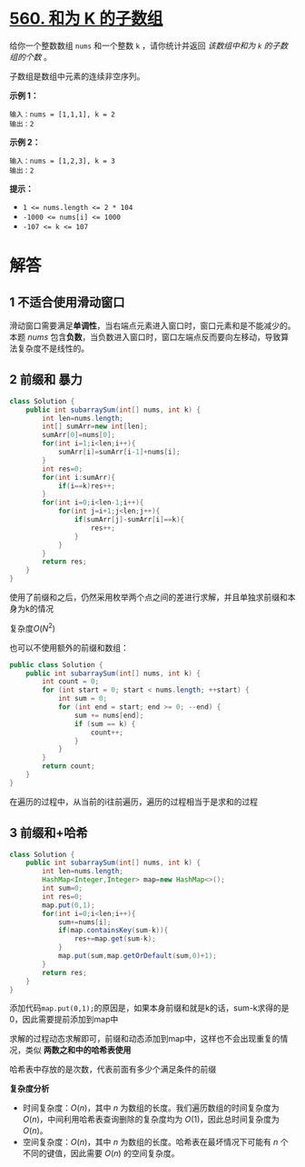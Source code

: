 # [560. 和为 K 的子数组](https://leetcode.cn/problems/subarray-sum-equals-k/)

给你一个整数数组 `nums` 和一个整数 `k` ，请你统计并返回 *该数组中和为 `k` 的子数组的个数* 。

子数组是数组中元素的连续非空序列。

 

**示例 1：**

```
输入：nums = [1,1,1], k = 2
输出：2
```

**示例 2：**

```
输入：nums = [1,2,3], k = 3
输出：2
```

 

**提示：**

- `1 <= nums.length <= 2 * 104`
- `-1000 <= nums[i] <= 1000`
- `-107 <= k <= 107`



# 解答

## 1 不适合使用滑动窗口

滑动窗口需要满足**单调性**，当右端点元素进入窗口时，窗口元素和是不能减少的。本题 *nums* 包含**负数**，当负数进入窗口时，窗口左端点反而要向左移动，导致算法复杂度不是线性的。



## 2 前缀和 暴力

```java
class Solution {
    public int subarraySum(int[] nums, int k) {
        int len=nums.length;
        int[] sumArr=new int[len];
        sumArr[0]=nums[0];
        for(int i=1;i<len;i++){
            sumArr[i]=sumArr[i-1]+nums[i];
        }
        int res=0;
        for(int i:sumArr){
            if(i==k)res++;
        }
        for(int i=0;i<len-1;i++){
            for(int j=i+1;j<len;j++){
                if(sumArr[j]-sumArr[i]==k){
                    res++;
                }
            }
        }
        return res;
    }
}
```

使用了前缀和之后，仍然采用枚举两个点之间的差进行求解，并且单独求前缀和本身为k的情况

复杂度$O(N^2)$



也可以不使用额外的前缀和数组：

```java
public class Solution {
    public int subarraySum(int[] nums, int k) {
        int count = 0;
        for (int start = 0; start < nums.length; ++start) {
            int sum = 0;
            for (int end = start; end >= 0; --end) {
                sum += nums[end];
                if (sum == k) {
                    count++;
                }
            }
        }
        return count;
    }
}

```

在遍历的过程中，从当前的i往前遍历，遍历的过程相当于是求和的过程



## 3 前缀和+哈希

```java
class Solution {
    public int subarraySum(int[] nums, int k) {
        int len=nums.length;
        HashMap<Integer,Integer> map=new HashMap<>();
        int sum=0;
        int res=0;
        map.put(0,1);
        for(int i=0;i<len;i++){
            sum+=nums[i];
            if(map.containsKey(sum-k)){
                res+=map.get(sum-k);
            }
            map.put(sum,map.getOrDefault(sum,0)+1);
        }
        return res;
    }
}
```

添加代码`map.put(0,1);`的原因是，如果本身前缀和就是k的话，sum-k求得的是0，因此需要提前添加到map中

求解的过程动态求解即可，前缀和动态添加到map中，这样也不会出现重复的情况，类似 **两数之和中的哈希表使用**

哈希表中存放的是次数，代表前面有多少个满足条件的前缀

**复杂度分析**

- 时间复杂度：*O*(*n*)，其中 *n* 为数组的长度。我们遍历数组的时间复杂度为 *O*(*n*)，中间利用哈希表查询删除的复杂度均为 *O*(1)，因此总时间复杂度为 *O*(*n*)。
- 空间复杂度：*O*(*n*)，其中 *n* 为数组的长度。哈希表在最坏情况下可能有 *n* 个不同的键值，因此需要 *O*(*n*) 的空间复杂度。

